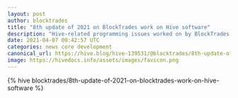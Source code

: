 ```yaml
---
layout: post
author: blocktrades
title: "8th update of 2021 on BlockTrades work on Hive software"
description: "Hive-related programming issues worked on by BlockTrades team during the past few weeks ..."
date: 2021-04-07 00:42:57 UTC
categories: news core development
canonical_url: https://hive.blog/hive-139531/@blocktrades/8th-update-of-2021-on-blocktrades-work-on-hive-software
image: https://hivedocs.info/assets/images/favicon.png
---
```

{% hive blocktrades/8th-update-of-2021-on-blocktrades-work-on-hive-software %}
